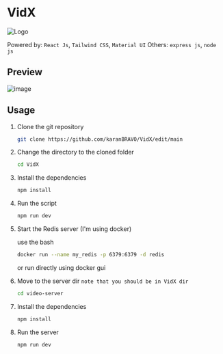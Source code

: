 # VidX

![Logo](https://github.com/karanBRAVO/VidX/assets/77043443/76fb6573-ab54-4276-b8cb-df793c1454f4)

Powered by: `React Js`, `Tailwind CSS`, `Material UI`
Others: `express js`, `node js`

## Preview

![image](https://github.com/karanBRAVO/VidX/assets/77043443/b2d47a78-1726-4678-82d1-f0b93f4e351b)

## Usage

1. Clone the git repository

   ```bash
   git clone https://github.com/karanBRAVO/VidX/edit/main
   ```

2. Change the directory to the cloned folder

   ```bash
   cd VidX
   ```

3. Install the dependencies

   ```bash
   npm install
   ```

4. Run the script

   ```bash
   npm run dev
   ```

5. Start the Redis server (I'm using docker)

   use the bash

   ```bash
   docker run --name my_redis -p 6379:6379 -d redis
   ```

   or run directly using docker gui

6. Move to the server dir `note that you should be in VidX dir`

   ```bash
   cd video-server
   ```

7. Install the dependencies

   ```bash
   npm install
   ```

8. Run the server

   ```bash
   npm run dev
   ```
